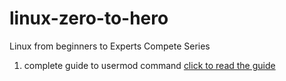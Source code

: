 # linux-zero-to-hero
Linux from beginners to Experts Compete Series
1. complete guide to usermod command [click to read the guide](./usermod.md)
